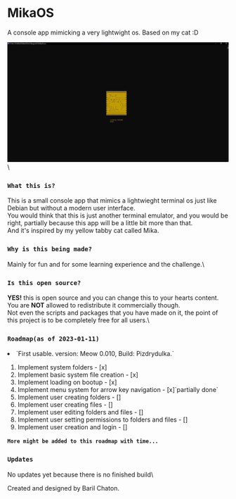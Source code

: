 # MikaOS
A console app mimicking a very lightwight os.
Based on my cat :D

![Alt text](Images/loadingSplash.jpg?raw=true "Title")\

### `What this is?`
This is a small console app that mimics a lightwieght terminal os just like Debian but without a modern user interface.\
You would think that this is just another terminal emulator, and you would be right, partially because this app will be a little bit more than that.\
And it's inspired by my yellow tabby cat called Mika.

### `Why is this being made?`
Mainly for fun and for some learning experience and the challenge.\

### `Is this open source?`
<strong>YES!</strong> this is open source and you can change this to your hearts content.\
You are <strong>NOT</strong> allowed to redistribute it commercially though.\
Not even the scripts and packages that you have made on it, the point of this project is to be completely free for all users.\

### `Roadmap(as of 2023-01-11)`
<li> `First usable. version: Meow 0.010, Build: Pizdrydulka.`</li>
<ol>
  <li>Implement system folders - [x]</li>
  <li>Implement basic system file creation - [x]</li>
  <li>Implement loading on bootup - [x]</li>
  <li>Implement menu system for arrow key navigation - [x]`partially done`</li>
  <li>Implement user creating folders - []</li>
  <li>Implement user creating files - []</li>
  <li>Implement user editing folders and files - []</li>
  <li>Implement user setting permissions to folders and files - []</li>
  <li>Implement user creation and login - []</li>
</ol>

<strong>`More might be added to this roadmap with time...`</strong>

### `Updates`
No updates yet because there is no finished build\\

Created and designed by Baril Chaton.

